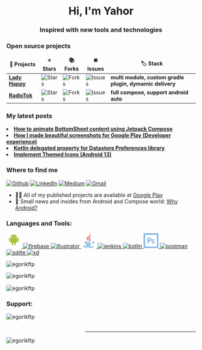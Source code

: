<h1 align="center">Hi, I'm Yahor</h1>
<h3 align="center">Inspired with new tools and technologies</h3>

<h3>Open source projects</h3>
<table>
  <thead align="center">
    <tr border: none;>
      <td><b>🎁 Projects</b></td>
      <td><b>⭐ Stars</b></td>
      <td><b>📚 Forks</b></td>
      <td><b>🛎 Issues</b></td>
      <td><b>🏷️ Stack</b></td>
    </tr>
  </thead>
  <tbody>
    <tr>
      <td><a href="https://github.com/egorikftp/Lady-happy-Android"><b>Lady Happy</b></a></td>
      <td><img alt="Stars" src="https://img.shields.io/github/stars/egorikftp/Lady-happy-Android?style=flat-square&labelColor=343b41"/></td>
      <td><img alt="Forks" src="https://img.shields.io/github/forks/egorikftp/Lady-happy-Android?style=flat-square&labelColor=343b41"/></td>
      <td><img alt="Issues" src="https://img.shields.io/github/issues/egorikftp/Lady-happy-Android?style=flat-square&labelColor=343b41"/></td>
      <td><b>multi module, custom gradle plugin, dymamic delivery</b></td>
    </tr>  
     <tr>
      <td><a href="https://github.com/egorikftp/RadioTok"><b>RadioTok</b></a></td>
      <td><img alt="Stars" src="https://img.shields.io/github/stars/egorikftp/RadioTok?style=flat-square&labelColor=343b41"/></td>
      <td><img alt="Forks" src="https://img.shields.io/github/forks/egorikftp/RadioTok?style=flat-square&labelColor=343b41"/></td>
      <td><img alt="Issues" src="https://img.shields.io/github/issues/egorikftp/RadioTok?style=flat-square&labelColor=343b41"/></td>
      <td><b>full compose, support android auto</b></td>
    </tr>
  </tbody>
</table>

<h3>My latest posts</h3>
<li>
  <a href="https://proandroiddev.com/how-to-animate-bottomsheet-content-using-jetpack-compose-3eab972b3bdc">
    <b>How to animate BottomSheet content using Jetpack Compose</b>
  </a>
</li>

<li>
  <a href="https://medium.com/proandroiddev/how-i-made-beautiful-screenshots-for-google-play-developer-experience-61ce108fa6b4">
    <b>How I made beautiful screenshots for Google Play (Developer experience)</b>
  </a>
</li>

<li>
  <a href="https://proandroiddev.com/kotlin-property-delegates-for-datastore-preferences-library-5d4e1cdb609b">
    <b>Kotlin delegated property for Datastore Preferences library</b>
  </a>
</li>


<li>
  <a href="https://proandroiddev.com/implement-themed-icons-android-13-d20b89233681">
    <b>Implement Themed Icons (Android 13)</b>
  </a>
</li>


<h3>Where to find me</h3>
<p>
  <a href="https://github.com/egorikftp" target="_blank"><img alt="Github" src="https://img.shields.io/badge/GitHub-%2312100E.svg?&style=for-the-badge&logo=Github&logoColor=white" /></a>
  <a href="https://linkedin.com/in/yahor-urbanovich" target="_blank"><img alt="LinkedIn" src="https://img.shields.io/badge/linkedin-%230077B5.svg?&style=for-the-badge&logo=linkedin&logoColor=white" /></a>
  <a href="https://medium.com/@egorikftp" target="_blank"><img alt="Medium" src="https://img.shields.io/badge/medium-%2312100E.svg?&style=for-the-badge&logo=medium&logoColor=white" /></a>
   <a href="mailto:pcarneiro.dev@gmail.com" target="_blank"><img alt="Gmail" src="https://shields.io/badge/-gmail-EA4335?logo=gmail&logoColor=white&style=for-the-badge" /></a>
</p>



- 👨‍💻 All of my published projects are available at [Google Play](https://play.google.com/store/apps/dev?id=5954173160645994724)
- 📝 Small news and insides from Android and Compose world: [Why Android?](https://t.me/whydroid)


<h3 align="left">Languages and Tools:</h3>
<p align="left"> <a href="https://developer.android.com" target="_blank"> <img src="https://raw.githubusercontent.com/devicons/devicon/master/icons/android/android-original-wordmark.svg" alt="android" width="40" height="40"/> </a> <a href="https://firebase.google.com/" target="_blank"> <img src="https://www.vectorlogo.zone/logos/firebase/firebase-icon.svg" alt="firebase" width="40" height="40"/> </a> <a href="https://www.adobe.com/in/products/illustrator.html" target="_blank"> <img src="https://www.vectorlogo.zone/logos/adobe_illustrator/adobe_illustrator-icon.svg" alt="illustrator" width="40" height="40"/> </a> <a href="https://www.java.com" target="_blank"> <img src="https://raw.githubusercontent.com/devicons/devicon/master/icons/java/java-original.svg" alt="java" width="40" height="40"/> </a> <a href="https://www.jenkins.io" target="_blank"> <img src="https://www.vectorlogo.zone/logos/jenkins/jenkins-icon.svg" alt="jenkins" width="40" height="40"/> </a> <a href="https://kotlinlang.org" target="_blank"> <img src="https://www.vectorlogo.zone/logos/kotlinlang/kotlinlang-icon.svg" alt="kotlin" width="40" height="40"/> </a> <a href="https://www.photoshop.com/en" target="_blank"> <img src="https://raw.githubusercontent.com/devicons/devicon/master/icons/photoshop/photoshop-line.svg" alt="photoshop" width="40" height="40"/> </a> <a href="https://postman.com" target="_blank"> <img src="https://www.vectorlogo.zone/logos/getpostman/getpostman-icon.svg" alt="postman" width="40" height="40"/> </a> <a href="https://www.sqlite.org/" target="_blank"> <img src="https://www.vectorlogo.zone/logos/sqlite/sqlite-icon.svg" alt="sqlite" width="40" height="40"/> </a> <a href="https://www.adobe.com/products/xd.html" target="_blank"> <img src="https://cdn.worldvectorlogo.com/logos/adobe-xd.svg" alt="xd" width="40" height="40"/> </a> </p>

<p><img src="https://github-readme-stats.vercel.app/api?username=egorikftp&show_icons=true&locale=en" alt="egorikftp" /></p>
<p><img src="https://github-readme-stats.vercel.app/api/top-langs?username=egorikftp&show_icons=true&locale=en&layout=compact" alt="egorikftp" /></p>
<p><img align="center" src="https://github-readme-streak-stats.herokuapp.com/?user=egorikftp&" alt="egorikftp" /></p>


<h3 align="left">Support:</h3>
<p><a href="https://www.buymeacoffee.com/egorikftp"> <img align="left" src="https://cdn.buymeacoffee.com/buttons/v2/default-yellow.png" height="50" width="210" alt="egorikftp" /></a></p><br><br>


------------

<p align="left"> <img src="https://komarev.com/ghpvc/?username=egorikftp&label=Profile%20views&color=0e75b6&style=flat" alt="egorikftp" /> </p>
